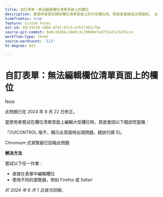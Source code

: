 ```yaml
---
title: 自訂表單：無法編輯欄位清單頁面上的欄位
description: 當使用者嘗試稽核欄位清單頁面上的大型欄位時，頁面會當機並出現錯誤。 此問題有解決方法。
hidefromtoc: true
feature: Custom Forms
exl-id: 40c19c34-c8bb-4fa2-b7c3-ef617361c7be
source-git-commit: 9a8c1695bc2469c3c29849e7ed735a71c347bcce
workflow-type: tm+mt
source-wordcount: '113'
ht-degree: 82%

---
```


# 自訂表單：無法編輯欄位清單頁面上的欄位

>[!NOTE]
>
>此問題已在 2024 年 8 月 22 日修正。

當使用者嘗試在欄位清單頁面上編輯大型欄位時，頁面會因以下錯誤而當機：

「[!UICONTROL 哦不，顯示此頁面時出現問題。錯誤代碼 5]」

Chromium 式瀏覽器已回報此問題

**解決方法**

嘗試以下任一作業：

* 直接在表單中編輯欄位
* 使用不同的瀏覽器，例如 Firefox 或 Safari

_於 2024 年 6 月 1 日首次回報。_
